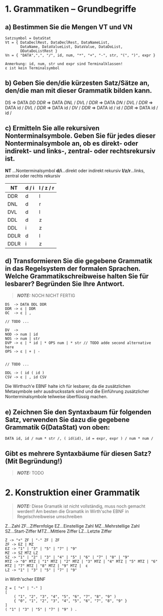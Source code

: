 # 1. Grammatiken – Grundbegriffe

## a) Bestimmen Sie die Mengen VT und VN
```
Satzsymbol = DataStat
Vt = { DataDeclRest, DataDeclRest, DataNameList, 
       DataName, DataValueList, DataValue, DataDoList,
       DDataDoListRest }
Vn = { "DATA",",", "/", id, num, "*", "+", "-", str, "(", ")", expr }

Anmerkung: id, num, str und expr sind Terminalklassen!
ε ist kein Terminalsymbol
```

## b) Geben Sie den/die kürzesten Satz/Sätze an, den/die man mit dieser Grammatik bilden kann.

DS => DATA *DD* *DDR* =>
DATA *DNL* / *DVL* / *DDR* =>
DATA *DN* / *DVL* / *DDR* =>
DATA id / *DVL* / *DDR* =>
DATA id / *DV* / *DDR* =>
DATA id / id / *DDR* =>
DATA id / id /

## c) Ermitteln Sie alle rekursiven Nonterminalsymbole. Geben Sie für jedes dieser Nonterminalsymbole an, ob es direkt- oder indirekt- und links-, zentral- oder rechtsrekursiv ist.

**NT** ...Nonterminalsymbol
**d/i**...direkt oder indirekt rekursiv
**l/z/r**...links, zentral oder rechts rekursiv

| NT  | d / i | l / z / r |
|---  |---    | ---       |
| DDR  |   d |  l   |
| DNL  |   d |  r   |
| DVL  |   d |  l   |
| DDL  |   d |  z   |
| DDL  |   i |  z   |
| DDLR |   d |  l   |
| DDLR |   i |  z   |


## d) Transformieren Sie die gegebene Grammatik in das Regelsystem der formalen Sprachen. Welche Grammatikschreibweise halten Sie für lesbarer? Begründen Sie Ihre Antwort.

 >**_NOTE:_**
NOCH NICHT FERTIG

```
DS  -> DATA DDL DDR
DDR -> ε | DDR 
OC  -> ε | ,

// TODO ...

DV  ->
NOD -> num | id
NOS -> num | str
DVP -> ε | * id | * OPS num | * str // TODO adde second alternative here
OPS -> ε | + | -


// TODO ...

DDL -> ( id ( id )
CSV -> ε | , id CSV

```
Die Wirthsch'e EBNF halte ich für lesbarer, da die zusätzlichen Metasymbole sehr
ausdrucksstark sind und die Einführung zusätzlicher Nonterminalsymbole teilweise
überflüssig machen.


## e) Zeichnen Sie den Syntaxbaum für folgenden Satz, verwenden Sie dazu die gegebene Grammatik G(DataStat) von oben:
```
DATA id, id / num * str /, ( id(id), id = expr, expr ) / num * num /
```
## Gibt es mehrere Syntaxbäume für diesen Satz? (Mit Begründung!)

 >**_NOTE:_**
TODO



# 2. Konstruktion einer Grammatik

>**_NOTE:_**
Diese Gramatik ist nicht vollständig, muss noch gemacht werden!!
Am besten die Gramatik in Wirth'sche EBNF in Regelschreibweise umschreiben 

Z...Zahl
ZF...Ziffernfolge
EZ...Einstellige Zahl
MZ...Mehrstellige Zahl
SZ...Start-Ziffer
MTZ...Mittlere Ziffer
LZ...Letzte Ziffer

```
Z -> "+" ZF | "-" ZF | ZF
ZF -> EZ | MZ
EZ -> "1" | "3" | "5" | "7" | "9" 
MZ -> SZ MTZ LZ
SZ -> "1" | "2" | "3" | "4" | "5" | "6" | "7" | "8" | "9"
MTZ -> "0" MTZ | "1" MTZ | "2" MTZ | "3" MTZ | "4" MTZ | "5" MTZ | "6" MTZ | "7" MTZ | "8" MTZ | "9" MTZ |  ε
LZ -> "1" | "3" | "5" | "7" | "9"
```

in Wirth'scher EBNF
```
Z = [ "+" | "-" ] 
[
    ( "1", "2", "3", "4", "5", "6", "7", "8", "9" )
    { "0", "1", "2", "3", "4", "5", "6", "7", "8", "9" }
]
( "1" | "3" | "5" | "7" | "9" ) .
```

